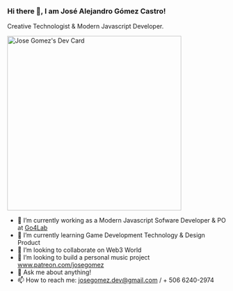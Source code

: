 ### Hi there 👋, I am José Alejandro Gómez Castro!
Creative Technologist & Modern Javascript Developer.

<!--- Automatic updating DevCard by leveraging GitHub actions ---> 
<a href="https://app.daily.dev/astrofreakazoid"><img src="https://github.com/josegomez-dev/josegomez-dev/blob/main/devcard.svg" width="400" alt="Jose Gomez's Dev Card"/></a>

- 🔭 I’m currently working as a Modern Javascript Sofware Developer & PO at [Go4Lab](https://josegomezdev.github.io/go4lab/)
- 🌱 I’m currently learning Game Development Technology & Design Product 
- 👯 I’m looking to collaborate on Web3 World
- 🤔 I’m looking to build a personal music project www.patreon.com/josegomez
- 💬 Ask me about anything!
- 📫 How to reach me: josegomez.dev@gmail.com / + 506 6240-2974

 <!--- Manual adding your DevCard by copying the code --->
<!-- <a href="https://app.daily.dev/astrofreakazoid"><img src="https://api.daily.dev/devcards/824f7c07e6d449b2a731c36cf907da30.png?r=b1d" width="400" alt="Jose Gomez's Dev Card"/></a>
 -->
